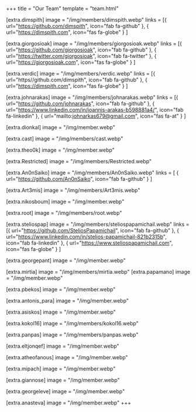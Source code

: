 +++
title = "Our Team"
template = "team.html"

[extra.dimspith]
image = "/img/members/dimspith.webp"
links = [{ url="https://github.com/dimspith", icon="fab fa-github" },
         { url="https://dimspith.com", icon="fas fa-globe" } ]

[extra.giorgosioak]
image = "/img/members/giorgosioak.webp"
links = [{ url="https://github.com/giorgosioak", icon="fab fa-github" },
         { url="https://twitter.com/giorgosioak", icon="fab fa-twitter" },
         { url="https://giorgosioak.com", icon="fas fa-globe" } ]

[extra.verdic]
image = "/img/members/verdic.webp"
links = [{ url="https//github.com/dimspith", icon="fab fa-github" },
         { url="https://dimspith.com", icon="fas fa-globe" } ]

[extra.johnarakas]
image = "/img/members/johnarakas.webp"
links = [{ url="https://github.com/johnarakas", icon="fab fa-github" },
         { url="https://www.linkedin.com/in/ioannis-arakas-b598881a4/", icon="fab fa-linkedin" },
         { url="mailto:johnarkas679@gmail.com", icon="fas fa-at" } ]

[extra.dionkal]
image = "/img/member.webp"

[extra.cast]
image = "/img/members/cast.webp"

[extra.theo0k]
image = "/img/member.webp"

[extra.Restricted]
image = "/img/members/Restricted.webp"

[extra.An0nSaiko]
image = "/img/members/An0nSaiko.webp"
links = [ { url="https://github.com/An0nSaiko", icon="fab fa-github" } ]

[extra.Art3mis]
image = "/img/members/Art3mis.webp"

[extra.nikosboum]
image = "/img/member.webp"


[extra.root]
image = "/img/members/root.webp"

[extra.steliospap]
image = "/img/members/steliospapamichail.webp"
links = [{ url="https://github.com/SteliosPapamichail", icon="fab fa-github" },
         { url="https://www.linkedin.com/in/stelios-papamichail-821b2315b", icon="fab fa-linkedin" },
         { url="https://www.steliospapamichail.com", icon="fas fa-globe" } ]

[extra.georgepant]
image = "/img/member.webp"

[extra.mirtia]
image = "/img/members/mirtia.webp"
[extra.papamano]
image = "/img/member.webp"

[extra.pbekos]
image = "/img/member.webp"

[extra.antonis_para]
image = "/img/member.webp"

[extra.asiskos]
image = "/img/member.webp"

[extra.kokol16]
image = "/img/members/kokol16.webp"

[extra.panpas]
image = "/img/members/panpas.webp"

[extra.eltjonqef]
image = "/img/member.webp"

[extra.atheofanous]
image = "/img/member.webp"

[extra.mipach]
image = "/img/member.webp"

[extra.giannose]
image = "/img/member.webp"

[extra.georgeleve]
image = "/img/member.webp"

[extra.anasteva]
image = "/img/member.webp"
+++